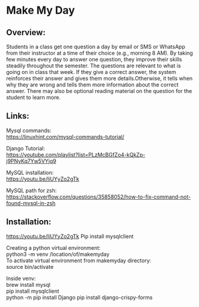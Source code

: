 # Make My Day 

## Overview: 
Students in a class get one question a day by email or SMS or WhatsApp from their instructor at a time of their choice (e.g., morning 8 AM). By taking few minutes every day to answer one question, they improve their skills steadily throughout the semester. The questions are relevant to what is going on in class that week. If they give a correct answer, the system reinforces their answer and gives them more details.Otherwise, it tells when why they are wrong and tells them more information about the correct answer. There may also be optional reading material on the question for the student to learn more. 

## Links:
Mysql commands:  
https://linuxhint.com/mysql-commands-tutorial/

Django Tutorial:  
https://youtube.com/playlist?list=PLzMcBGfZo4-kQkZp-j9PNyKq7Yw5VYjq9

MySQL installation:  
https://youtu.be/IiUYyZo2gTk

MySQL path for zsh:  
https://stackoverflow.com/questions/35858052/how-to-fix-command-not-found-mysql-in-zsh

## Installation:
https://youtu.be/IiUYyZo2gTk
Pip install mysqlclient

Creating a python virtual environment:  
python3 -m venv /location/of/makemyday  
To activate virtual environment from makemyday directory:  
source bin/activate

Inside venv:  
brew install mysql  
pip install mysqlclient  
python -m pip install Django
pip install django-crispy-forms
